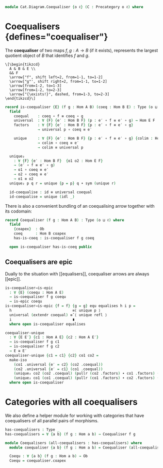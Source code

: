 <!--
```agda
open import Cat.Prelude
```
-->

```agda
module Cat.Diagram.Coequaliser {o ℓ} (C : Precategory o ℓ) where

```

<!--
```agda
open import Cat.Reasoning C
private variable
  A B : Ob
  f g h : Hom A B
```
-->

# Coequalisers {defines="coequaliser"}

The **coequaliser** of two maps $f, g : A \to B$ (if it exists),
represents the largest quotient object of $B$ that identifies $f$
and $g$.

~~~{.quiver}
\[\begin{tikzcd}
  A & B & E \\
  && F
  \arrow["f", shift left=2, from=1-1, to=1-2]
  \arrow["g"', shift right=2, from=1-1, to=1-2]
  \arrow[from=1-2, to=1-3]
  \arrow[from=1-2, to=2-3]
  \arrow["{\exists!}", dashed, from=1-3, to=2-3]
\end{tikzcd}\]
~~~

```agda
record is-coequaliser {E} (f g : Hom A B) (coeq : Hom B E) : Type (o ⊔ ℓ) where
  field
    coequal    : coeq ∘ f ≡ coeq ∘ g
    universal  : ∀ {F} {e′ : Hom B F} (p : e′ ∘ f ≡ e′ ∘ g) → Hom E F
    factors    : ∀ {F} {e′ : Hom B F} {p : e′ ∘ f ≡ e′ ∘ g}
               → universal p ∘ coeq ≡ e′

    unique     : ∀ {F} {e′ : Hom B F} {p : e′ ∘ f ≡ e′ ∘ g} {colim : Hom E F}
               → colim ∘ coeq ≡ e′
               → colim ≡ universal p

  unique₂
    : ∀ {F} {e′ : Hom B F}  {o1 o2 : Hom E F}
    → (e′ ∘ f ≡ e′ ∘ g)
    → o1 ∘ coeq ≡ e′
    → o2 ∘ coeq ≡ e′
    → o1 ≡ o2
  unique₂ p q r = unique {p = p} q ∙ sym (unique r)

  id-coequalise : id ≡ universal coequal
  id-coequalise = unique (idl _)
```

There is also a convenient bundling of an coequalising arrow together with
its codomain:

```agda
record Coequaliser (f g : Hom A B) : Type (o ⊔ ℓ) where
  field
    {coapex}  : Ob
    coeq      : Hom B coapex
    has-is-coeq : is-coequaliser f g coeq

  open is-coequaliser has-is-coeq public
```

## Coequalisers are epic

Dually to the situation with [[equalisers]], coequaliser arrows are
always [[epic]].

```agda
is-coequaliser→is-epic
  : ∀ {E} (coequ : Hom A E)
  → is-coequaliser f g coequ
  → is-epic coequ
is-coequaliser→is-epic {f = f} {g = g} equ equalises h i p =
  h                            ≡⟨ unique p ⟩
  universal (extendr coequal) ≡˘⟨ unique refl ⟩
  i                            ∎
  where open is-coequaliser equalises

coequaliser-unique
  : ∀ {E E′} {c1 : Hom A E} {c2 : Hom A E′}
  → is-coequaliser f g c1
  → is-coequaliser f g c2
  → E ≅ E′
coequaliser-unique {c1 = c1} {c2} co1 co2 =
  make-iso
    (co1 .universal {e′ = c2} (co2 .coequal))
    (co2 .universal {e′ = c1} (co1 .coequal))
    (unique₂ co2 (co2 .coequal) (pullr (co2 .factors) ∙ co1 .factors) (idl _))
    (unique₂ co1 (co1 .coequal) (pullr (co1 .factors) ∙ co2 .factors) (idl _))
  where open is-coequaliser
```

# Categories with all coequalisers

We also define a helper module for working with categories that have
coequalisers of all parallel pairs of morphisms.

```agda
has-coequalisers : Type _
has-coequalisers = ∀ {a b} (f g : Hom a b) → Coequaliser f g

module Coequalisers (all-coequalisers : has-coequalisers) where
  module coequaliser {a b} (f g : Hom a b) = Coequaliser (all-coequalisers f g)

  Coequ : ∀ {a b} (f g : Hom a b) → Ob
  Coequ = coequaliser.coapex
```
